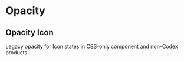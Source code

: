 <script setup>
import CdxDocsTokensTable from '../../src/components/tokens/TokensTable.vue';
import tokens from '@wikimedia/codex-design-tokens/theme-wikimedia-ui.json';
</script>

# Opacity

<cdx-docs-tokens-table
	:tokens="tokens.opacity"
	token-demo="CdxDocsTokenDemo"
	token-category="opacity"
	css-property="opacity"
/>

## Opacity Icon

Legacy opacity for Icon states in CSS-only component and non-Codex products.

<cdx-docs-tokens-table
	:tokens="tokens['opacity-icon']"
	token-demo="CdxDocsTokenDemo"
	token-category="opacity-icon"
	css-property="opacity"
/>